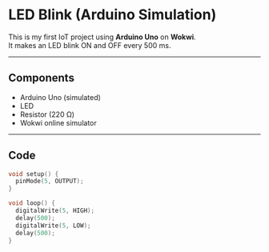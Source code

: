 # LED Blink (Arduino Simulation)

This is my first IoT project using **Arduino Uno** on **Wokwi**.  
It makes an LED blink ON and OFF every 500 ms.

---

##  Components
- Arduino Uno (simulated)  
- LED  
- Resistor (220 Ω)  
- Wokwi online simulator

---

##  Code
```cpp
void setup() {
  pinMode(5, OUTPUT);
}

void loop() {
  digitalWrite(5, HIGH);
  delay(500);
  digitalWrite(5, LOW);
  delay(500);
}
